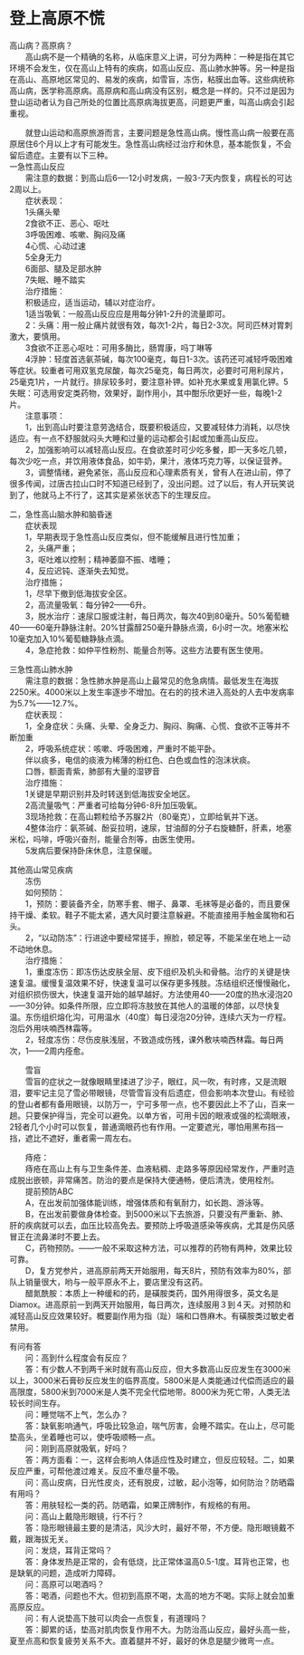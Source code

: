 # 登上高原不慌  

高山病？高原病？  
&emsp;&emsp;高山病不是一个精确的名称，从临床意义上讲，可分为两种：一种是指在其它环境不会发生，仅在高山上特有的疾病，如高山反应、高山肺水肿等。另一种是指在高山、高原地区常见的、易发的疾病，如雪盲，冻伤，粘膜出血等。这些病统称高山病，医学称高原病。高原病和高山病没有区别，概念是一样的。只不过是因为登山运动者认为自己所处的位置比高原病海拔更高，问题更严重，叫高山病会引起重视。  
  
&emsp;&emsp;就登山运动和高原旅游而言，主要问题是急性高山病。慢性高山病一般要在高原居住6个月以上才有可能发生。急性高山病经过治疗和休息，基本能恢复，不会留后遗症。主要有以下三种。  
一急性高山反应  
&emsp;&emsp;需注意的数据：到高山后6—-12小时发病，一般3-7天内恢复，病程长的可达2周以上。  
&emsp;&emsp;症状表现：  
&emsp;&emsp;1头痛头晕  
&emsp;&emsp;2食欲不正、恶心、呕吐  
&emsp;&emsp;3呼吸困难、咳嗽、胸闷及痛  
&emsp;&emsp;4心慌、心动过速  
&emsp;&emsp;5全身无力  
&emsp;&emsp;6面部、腿及足部水肿  
&emsp;&emsp;7失眠、睡不踏实  
&emsp;&emsp;治疗措施：  
&emsp;&emsp;积极适应，适当运动，辅以对症治疗。  
&emsp;&emsp;1适当吸氧：一般高山反应应是用每分钟1-2升的流量即可。  
&emsp;&emsp;2：头痛：用一般止痛片就很有效，每次1-2片，每日2-3次。阿司匹林对胃刺激大，要慎用。  
&emsp;&emsp;3食欲不正恶心呕吐：可用多酶比，肠胃康，吗丁啉等  
&emsp;&emsp;4浮肿：轻度首选氨茶碱，每次100毫克，每日1-3次。该药还可减轻呼吸困难等症状。较重者可用双氢克尿酸，每次25毫克，每日两次，必要时可用利尿片，25毫克1片，一片就行。排尿较多时，要注意补钾。如补充水果或复用氯化钾。5失眠：可选用安定类药物，效果好，副作用小，其中酣乐欣更好一些，每晚1-2片。  
&emsp;&emsp;注意事项：  
&emsp;&emsp;1，出到高山时要注意劳逸结合，既要积极适应，又要减轻体力消耗，以尽快适应。有一点不舒服就闷头大睡和过量的运动都会引起或加重高山反应。  
&emsp;&emsp;2，加强影响可以减轻高山反应。在食欲差时可少吃多餐，即一天多吃几顿，每次少吃一点，并饮用液体食品，如牛奶，果汁，液体巧克力等，以保证营养。  
&emsp;&emsp;3，调整情绪，避免紧张，高山反应和心理素质有关，曾有人在进山前，停了很多传闻，过唐古拉山口时不知道已经到了，没出问题。过了以后，有人开玩笑说到了，他就马上不行了，这其实是紧张状态下的生理反应。  

二，急性高山脑水肿和脑昏迷  
&emsp;&emsp;症状表现  
&emsp;&emsp;1，早期表现于急性高山反应类似，但不能缓解且进行性加重；  
&emsp;&emsp;2，头痛严重；  
&emsp;&emsp;3，呕吐难以控制；精神萎靡不振、嗜睡；  
&emsp;&emsp;4，反应迟钝、逐渐失去知觉。  
&emsp;&emsp;治疗措施；  
&emsp;&emsp;1，尽早下撤到低海拔安全区。  
&emsp;&emsp;2，高流量吸氧：每分钟2——6升。  
&emsp;&emsp;3，脱水治疗：速尿口服或注射，每日两次，每次40到80毫升。50%葡萄糖40——60毫升静脉注射。20%甘露醇250毫升静脉点滴，6小时一次。地塞米松10毫克加入10%葡萄糖静脉点滴。  
&emsp;&emsp;4，急症抢救：如仲平性粉剂、能量合剂等。这些方法要有医生使用。  

三急性高山肺水肿  
&emsp;&emsp;需注意的数据：急性肺水肿是高山上最常见的危急病情。最低发生在海拔2250米。4000米以上发生率逐步不增加。在右的的技术进入高处的人去中发病率为5.7%——12.7%。  
&emsp;&emsp;症状表现：  
&emsp;&emsp;1，全身症状：头痛、头晕、全身乏力、胸闷、胸痛、心慌、食欲不正等并不断加重  
&emsp;&emsp;2，呼吸系统症状：咳嗽、呼吸困难，严重时不能平卧。  
&emsp;&emsp;伴以痰多，电信的痰液为稀薄的粉红色、白色或血性的泡沫状痰。  
&emsp;&emsp;口唇，额面青紫，肺部有大量的湿锣音  
&emsp;&emsp;治疗措施：  
&emsp;&emsp;1关键是早期识别并及时转送到低海拔安全地区。  
&emsp;&emsp;2高流量吸气：严重者可给每分钟6-8升加压吸氧。  
&emsp;&emsp;3现场抢救：在高山颗粒给予苏脲2片（80毫克），立即给氧并下送。  
&emsp;&emsp;4整体治疗：氨茶碱、酚妥拉明，速尿，甘油醇的分子右旋糖酐，肝素，地塞米松，吗啡，呼吸兴奋剂，能量合剂等，由医生使用。  
&emsp;&emsp;5发病后要保持卧床休息，注意保暖。  

其他高山常见疾病  
&emsp;&emsp;冻伤  
&emsp;&emsp;如何预防：  
&emsp;&emsp;1，预防：要装备齐全，防寒手套、帽子、鼻罩、毛袜等是必备的，而且要保持干燥、柔软。鞋子不能太紧，遇大风时要注意躲避。不能直接用手触金属物和石头。  
&emsp;&emsp;2，“以动防冻”：行进途中要经常搓手，擦脸，顿足等，不能呆坐在地上一动不动地休息。  
&emsp;&emsp;治疗措施：  
&emsp;&emsp;1，重度冻伤：即冻伤达皮肤全层、皮下组织及机头和骨骼。治疗的关键是快速复温。缓慢复温效果不好，快速复温可以保存更多残肢。冻结组织还慢慢融化，对组织损伤很大，快速复温开始的越早越好。方法使用40——20度的热水浸泡20——30分钟。如条件所限，应立即将冻肢放在其他人的温暖的体部，以尽快复温。东伤组织熔化沟，可用温水（40度）每日浸泡20分钟，连续六天为一疗程。泡后外用呋喃西林霜等。  
&emsp;&emsp;2，轻度冻伤：尽伤皮肤浅层，不致造成伤残，课外敷呋喃西林霜。每日两次，1——2周内痊愈。  

&emsp;&emsp;雪盲  
&emsp;&emsp;雪盲的症状之一就像眼睛里揉进了沙子，眼红，风一吹，有时疼，又是流眼泪，要牢记主见了雪必带眼镜，尽管雪盲没有后遗症，但会影响本次登山。有经验的登山者都有备用眼镜，以防万一，宁可多带一点，也不要因此上不了山，百来一趟。只要保护得当，完全可以避免。以单方省，可用卡因的眼液或强的松滴眼液，2轻者几个小时可以恢复，普通滴眼药也有作用。一定要遮光，哪怕用黑布挡一挡，遮比不遮好，重者需一周左右。  

&emsp;&emsp;痔疮：  
&emsp;&emsp;痔疮在高山上有与卫生条件差、血液粘稠、走路多等原因经常发作，严重时造成脱出嵌顿，非常痛苦。防治的要点是保持大便通畅，便后清洗，使用栓剂。  
&emsp;&emsp;提前预防ABC  
&emsp;&emsp;A，在出发前加强体能训练，增强体质和有氧耐力，如长跑、游泳等。  
&emsp;&emsp;B，在出发前要做身体检查。到5000米以下去旅游，只要没有严重新、肺、肝的疾病就可以去，血压比较高免去。要预防上呼吸道感染等疾病，尤其是伤风感冒正在流鼻涕时不要上去。  
&emsp;&emsp;C，药物预防。——一般不采取这种方法，可以推荐的药物有两种，效果比较可靠。  
&emsp;&emsp;D，复方党参片，进高原前两天开始服用，每天8片，预防有效率为80%，部队上销量很大，哟与一般平原永不上，要店里没有这药。  
&emsp;&emsp;醋氮酰胺：本质上一种缓和的药，是磺胺类药，国外用得很多，英文名是Diamox。进高原前一到两天开始服用，每日两次，连续服用３到４天。对预防和减轻高山反应效果较好。概要副作用为指（趾）端和口唇麻木。有磺胺类过敏史者禁用。  

有问有答  
&emsp;&emsp;问：高到什么程度会有反应？  
&emsp;&emsp;答：有少数人不到两千米时就有高山反应，但大多数高山反应发生在3000米以上，3000米石膏砂反应发生的临界高度。5800米是人类能通过代偿而适应的最高限度，5800米到7000米是人类不完全代偿地带。8000米为死亡带，人类无法较长时间生存。  
&emsp;&emsp;问：睡觉喘不上气，怎么办？  
&emsp;&emsp;答：缺氧影响通气，呼吸比较急迫，喘气厉害，会睡不踏实。在山上，尽可能垫高头，坐着睡也可以，使呼吸顺畅一点。  
&emsp;&emsp;问：刚到高原就吸氧，好吗？  
&emsp;&emsp;答：两方面看：一，这样会影响人体适应性及时建立，但反应较轻。二，如果反应严重，可帮他渡过难关。反应不重尽量不吸。  
&emsp;&emsp;问：高山皮病，日光性皮炎，还有脱皮，过敏，起小泡等，如何防治？防晒霜有用吗？  
&emsp;&emsp;答：用肤轻松一类的药。防晒霜，如果正牌制作，有规格的有用。  
&emsp;&emsp;问：高山上戴隐形眼镜，行不行？  
&emsp;&emsp;答：隐形眼镜最主要的是清洁，风沙大时，最好不带，不方便。隐形眼镜戴不戴，跟海拔无关。  
&emsp;&emsp;问：发烧，耳背正常吗？  
&emsp;&emsp;答：身体发热是正常的，会有低烧，比正常体温高0.5-1度。耳背也正常，也是缺氧的问题，造成听力障碍。  
&emsp;&emsp;问：高原可以喝酒吗？  
&emsp;&emsp;答：喝酒，问题也不大。但初到高原不喝，太高的地方不喝。实际上就会加重高原反应。  
&emsp;&emsp;问：有人说垫高下肢可以肉会一点恢复，有道理吗？  
&emsp;&emsp;答：脚累的话，垫高对肌肉恢复作用不大。为防治高山反应，最好头高一些，夏至点高和恢复疲劳关系不大。直着腿并不好，最好的休息是腿少微弯一点。 